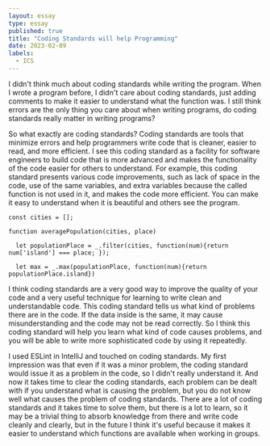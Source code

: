 ```yaml
---
layout: essay
type: essay
published: true
title: "Coding Standards will help Programming"
date: 2023-02-09
labels:
  - ICS
---
```


I didn't think much about coding standards while writing the program. When I wrote a program before, I didn't care about coding standards, just adding comments to make it easier to understand what the function was. I still think errors are the only thing you care about when writing programs, do coding standards really matter in writing programs?

So what exactly are coding standards? Coding standards are tools that minimize errors and help programmers write code that is cleaner, easier to read, and more efficient. I see this coding standard as a facility for software engineers to build code that is more advanced and makes the functionality of the code easier for others to understand. For example, this coding standard presents various code improvements, such as lack of space in the code, use of the same variables, and extra variables because the called function is not used in it, and makes the code more efficient. You can make it easy to understand when it is beautiful and others see the program.

```
const cities = [];

function averagePopulation(cities, place)

  let populationPlace = _.filter(cities, function(num){return num['island'] === place; });

  let max = _.max(populationPlace, function(num){return populationPlace.island})
```

I think coding standards are a very good way to improve the quality of your code and a very useful technique for learning to write clean and understandable code. This coding standard tells us what kind of problems there are in the code. If the data inside is the same, it may cause misunderstanding and the code may not be read correctly. So I think this coding standard will help you learn what kind of code causes problems, and you will be able to write more sophisticated code by using it repeatedly.

I used ESLint in IntelliJ and touched on coding standards. My first impression was that even if it was a minor problem, the coding standard would issue it as a problem in the code, so I didn't really understand it. And now it takes time to clear the coding standards, each problem can be dealt with if you understand what is causing the problem, but you do not know well what causes the problem of coding standards. There are a lot of coding standards and it takes time to solve them, but there is a lot to learn, so it may be a trivial thing to absorb knowledge from there and write code cleanly and clearly, but in the future I think it's useful because it makes it easier to understand which functions are available when working in groups.

